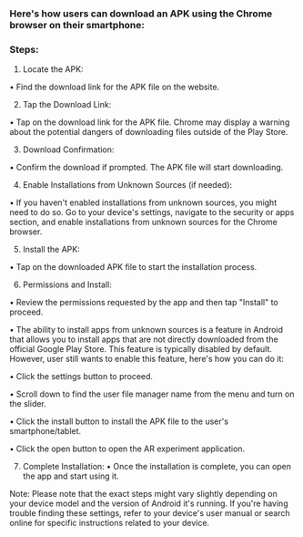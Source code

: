 ### Here's how users can download an APK using the Chrome browser on their smartphone:

### Steps:
1. Locate the APK:

•	Find the download link for the APK file on the website.

2.	Tap the Download Link:

•	Tap on the download link for the APK file. Chrome may display a warning about the potential dangers of downloading files outside of the Play Store. 

3.	Download Confirmation:

•	Confirm the download if prompted. The APK file will start downloading.

4.	Enable Installations from Unknown Sources (if needed):

•	If you haven't enabled installations from unknown sources, you might need to do so. Go to your device's settings, navigate to the security or apps section, and enable installations from unknown sources for the Chrome browser.

5.	Install the APK:

•	Tap on the downloaded APK file to start the installation process.
 

6.	Permissions and Install:

•	Review the permissions requested by the app and then tap "Install" to proceed.

•	The ability to install apps from unknown sources is a feature in Android that allows you to install apps that are not directly downloaded from the official Google Play Store. This feature is typically disabled by default. However, user still wants to enable this feature, here's how you can do it:

•	Click the settings button to proceed.
 
•	Scroll down to find the user file manager name from the menu and turn on the slider.
 

•	Click the install button to install the APK file to the user's smartphone/tablet.
 

•	Click the open button to open the AR experiment application.
 
7.	Complete Installation:
•	Once the installation is complete, you can open the app and start using it.

 


Note: Please note that the exact steps might vary slightly depending on your device model and the version of Android it's running. If you're having trouble finding these settings, refer to your device's user manual or search online for specific instructions related to your device.



